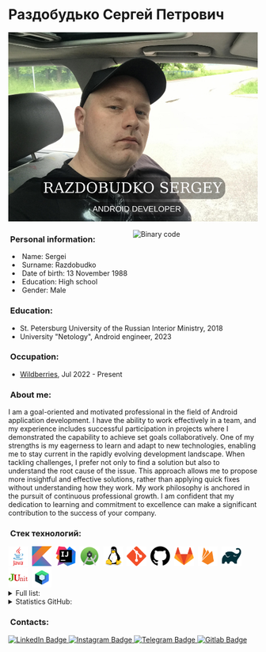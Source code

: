 # Раздобудько Сергей Петрович

![Banner](https://github.com/mcmouse88/mcmouse88/blob/main/photo/photo.png)

<img alt="Binary code" src="https://github.com/mcmouse88/mcmouse88/blob/main/anim/stock-footage-hexadecimal-big-data-digital-code-running-through-black-and-blue-mainframe-in-a-futuristic.gif" width='50%' align="right"/>

### &nbsp;Personal information:

* &nbsp;Name: Sergei
* &nbsp;Surname: Razdobudko
* &nbsp;Date of birth: 13 November 1988
* &nbsp;Education: High school
* &nbsp;Gender: Male

### &nbsp;Education:
* St. Petersburg University of the Russian Interior Ministry, 2018
* University "Netology", Android engineer, 2023

### &nbsp;Occupation:
* [Wildberries](https://www.wildberries.ru/), Jul 2022 - Present

### &nbsp;About me:
I am a goal-oriented and motivated professional in the field of Android application development. I have the ability to work effectively in a team, and my experience includes successful participation in projects where I demonstrated the capability to achieve set goals collaboratively. One of my strengths is my eagerness to learn and adapt to new technologies, enabling me to stay current in the rapidly evolving development landscape. When tackling challenges, I prefer not only to find a solution but also to understand the root cause of the issue. This approach allows me to propose more insightful and effective solutions, rather than applying quick fixes without understanding how they work. My work philosophy is anchored in the pursuit of continuous professional growth. I am confident that my dedication to learning and commitment to excellence can make a significant contribution to the success of your company.


### &nbsp;Стек технологий:

<div>
  <img src="https://github.com/mcmouse88/mcmouse88/blob/main/logo/java.svg" title="Java" alt="Java" width="40" height="40"/>&nbsp;
  <img src="https://github.com/mcmouse88/mcmouse88/blob/main/logo/kotlin.svg" title="Kotlin" alt="Kotlin" width="40" height="40"/>&nbsp;
  <img src="https://github.com/mcmouse88/mcmouse88/blob/main/logo/intellij_idea.png" title="Intellij Idea" alt="Intellij Idea" width="40" height="40"/>&nbsp;
  <img src="https://github.com/mcmouse88/mcmouse88/blob/main/logo/android_studio.png" title="Android Studio" alt="Android Studio" width="40" height="40"/>&nbsp;
  <img src="https://github.com/mcmouse88/mcmouse88/blob/main/logo/linux.svg" title="Linux" alt="Linux" width="40" height="40"/>&nbsp;
  <img src="https://github.com/mcmouse88/mcmouse88/blob/main/logo/git.svg" title="Git" alt="Git " width="40" height="40"/>&nbsp;
  <img src="https://github.com/mcmouse88/mcmouse88/blob/main/logo/github.png"  title="GitHub" alt="GitHub" width="40" height="40"/>&nbsp;
  <img src="https://github.com/mcmouse88/mcmouse88/blob/main/logo/gitlab.svg" title="GitLab" alt="GitLab" width="40" height="40"/>&nbsp;
  <img src="https://github.com/mcmouse88/mcmouse88/blob/main/logo/firebase.svg" title="Firebase" alt="Firebase" width="40" height="40"/>&nbsp;
  <img src="https://github.com/mcmouse88/mcmouse88/blob/main/logo/gradle.svg" title="Gradle"  alt="Gradle" width="40" height="40"/>&nbsp;
  <img src="https://github.com/mcmouse88/mcmouse88/blob/main/logo/junit4.png" title="JUnit"  alt="JUnit" width="40" height="40"/>&nbsp;
  <img src="https://github.com/mcmouse88/mcmouse88/blob/main/logo/jetpack-compose.png" title="Jetpack Compose" alt="Jetpack Compose" width="40" height="40"/>&nbsp
</div>

<details>
  <summary>Full list:</summary>
 
* Java/Kotlin
* Linux/Bash
* Android Studio
* Android SDK
* Git/GitHub/GitLab
* Gradle
* JUnit4/MockK/Espresso
* Retrofit/GraphQL/gRPC
* Dagger/Hilt/Coin
* FireBase
* Sql
* JetPack Compose
* MVVM/MVI
* Coroutines
* Room
* CI/CD -> Gitlab/Github actions
* Youtrack/Scrum/Kanban
* Material Design
</details>

<details>
<summary>Statistics GitHub:</summary>
<p align="left">
<a href="https://github.com/mcmouse88">
  <img height="180em" src="https://github-readme-stats-eight-theta.vercel.app/api?username=mcmouse88&show_icons=true&theme=algolia&include_all_commits=true&count_private=true"/>
  </a>
</p>
<p align="left">
<a href="https://github.com/mcmouse88">
  <img height="180em" src="http://github-readme-streak-stats.herokuapp.com?user=mcmouse88&theme=algolia"/>
  </a>
</p>
<p align="left">
<a href="https://github.com/mcmouse88">
<img height="180em" src="https://github-readme-stats-eight-theta.vercel.app/api/top-langs/?username=mcmouse88&layout=compact&langs_count=8&theme=algolia"/>
</a>
</p>
</details>

### &nbsp;Contacts:

<div id="badges">
  <a href="https://www.linkedin.com/in/sergey-razdobudko-074b06237">
    <img src="https://img.shields.io/badge/LinkedIn-blue?style=for-the-badge&logo=linkedin&logoColor=white" alt="LinkedIn Badge"/>
  </a>
  <a href="https://www.instagram.com/sergei_razdobudko">
    <img src="https://img.shields.io/badge/Instagram-purple?style=for-the-badge&logo=instagram&logoColor=white" alt="Instagram Badge"/>
  </a>
  <a href="https://t.me/whoami_root">
    <img src="https://img.shields.io/badge/Telegram-blue?style=for-the-badge&logo=telegram&logoColor=white" alt="Telegram Badge"/>
  </a>
  <a href="https://gitlab.com/mcmouse88">
    <img src="https://img.shields.io/badge/Gitlab-ffae00?style=for-the-badge&logo=gitlab&logoColor=orange" alt="Gitlab Badge"/>
  </a>
</div>
